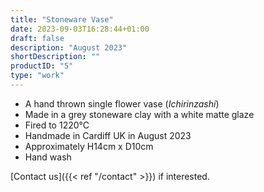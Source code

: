 ```yaml
---
title: "Stoneware Vase"
date: 2023-09-03T16:28:44+01:00
draft: false
description: "August 2023"
shortDescription: ""
productID: "5"
type: "work"
---
```


- A hand thrown single flower vase (*Ichirinzashi*)
- Made in a grey stoneware clay with a white matte glaze
- Fired to 1220&deg;C
- Handmade in Cardiff UK in August 2023
- Approximately H14cm x D10cm
- Hand wash

[Contact us]({{< ref "/contact" >}}) if interested.